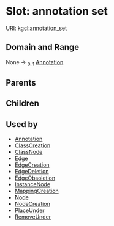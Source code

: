 
# Slot: annotation set




URI: [kgcl:annotation_set](http://w3id.org/kgcl_schema/annotation_set)


## Domain and Range

None &#8594;  <sub>0..1</sub> [Annotation](Annotation.md)

## Parents


## Children


## Used by

 * [Annotation](Annotation.md)
 * [ClassCreation](ClassCreation.md)
 * [ClassNode](ClassNode.md)
 * [Edge](Edge.md)
 * [EdgeCreation](EdgeCreation.md)
 * [EdgeDeletion](EdgeDeletion.md)
 * [EdgeObsoletion](EdgeObsoletion.md)
 * [InstanceNode](InstanceNode.md)
 * [MappingCreation](MappingCreation.md)
 * [Node](Node.md)
 * [NodeCreation](NodeCreation.md)
 * [PlaceUnder](PlaceUnder.md)
 * [RemoveUnder](RemoveUnder.md)
